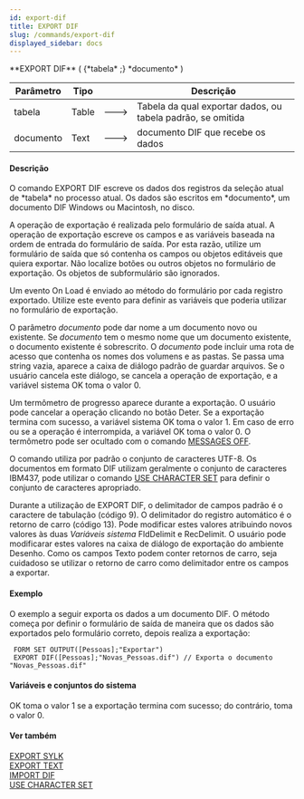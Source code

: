 ```yaml
---
id: export-dif
title: EXPORT DIF
slug: /commands/export-dif
displayed_sidebar: docs
---
```


<!--REF #_command_.EXPORT DIF.Syntax-->**EXPORT DIF** ( {*tabela* ;} *documento* )<!-- END REF-->
<!--REF #_command_.EXPORT DIF.Params-->
| Parâmetro | Tipo |  | Descrição |
| --- | --- | --- | --- |
| tabela | Table | &#x1F852; | Tabela da qual exportar dados, ou tabela padrão, se omitida |
| documento | Text | &#x1F852; | documento DIF que recebe os dados |

<!-- END REF-->

#### Descrição 

<!--REF #_command_.EXPORT DIF.Summary-->O comando EXPORT DIF escreve os dados dos registros da seleção atual de *tabela* no processo atual.<!-- END REF--> Os dados são escritos em *documento*, um documento DIF Windows ou Macintosh, no disco.

A operação de exportação é realizada pelo formulário de saída atual. A operação de exportação escreve os campos e as variáveis baseada na ordem de entrada do formulário de saída. Por esta razão, utilize um formulário de saída que só contenha os campos ou objetos editáveis que quiera exportar. Não localize botões ou outros objetos no formulário de exportação. Os objetos de subformulário são ignorados.

Um evento On Load é enviado ao método do formulário por cada registro exportado. Utilize este evento para definir as variáveis que poderia utilizar no formulário de exportação.

O parâmetro *documento* pode dar nome a um documento novo ou existente. Se *documento* tem o mesmo nome que um documento existente, o documento existente é sobrescrito. O *documento* pode incluir uma rota de acesso que contenha os nomes dos volumens e as pastas. Se passa uma string vazia, aparece a caixa de diálogo padrão de guardar arquivos. Se o usuário cancela este diálogo, se cancela a operação de exportação, e a variável sistema OK toma o valor 0.

Um termômetro de progresso aparece durante a exportação. O usuário pode cancelar a operação clicando no botão Deter. Se a exportação termina com sucesso, a variável sistema OK toma o valor 1\. Em caso de erro ou se a operação é interrompida, a variável OK toma o valor 0\. O termômetro pode ser ocultado com o comando [MESSAGES OFF](messages-off.md).

O comando utiliza por padrão o conjunto de caracteres UTF-8\. Os documentos em formato DIF utilizam geralmente o conjunto de caracteres IBM437, pode utilizar o comando [USE CHARACTER SET](use-character-set.md) para definir o conjunto de caracteres apropriado.

Durante a utilização de EXPORT DIF, o delimitador de campos padrão é o caractere de tabulação (código 9). O delimitador do registro automático é o retorno de carro (código 13). Pode modificar estes valores atribuindo novos valores às duas *Variáveis sistema* FldDelimit e RecDelimit. O usuário pode modificarar estes valores na caixa de diálogo de exportação do ambiente Desenho. Como os campos Texto podem conter retornos de carro, seja cuidadoso se utilizar o retorno de carro como delimitador entre os campos a exportar.

#### Exemplo 

O exemplo a seguir exporta os dados a um documento DIF. O método começa por definir o formulário de saída de maneira que os dados são exportados pelo formulário correto, depois realiza a exportação:

```4d
 FORM SET OUTPUT([Pessoas];"Exportar")
 EXPORT DIF([Pessoas];"Novas_Pessoas.dif") // Exporta o documento "Novas_Pessoas.dif"
```

#### Variáveis e conjuntos do sistema 

OK toma o valor 1 se a exportação termina com sucesso; do contrário, toma o valor 0.

#### Ver também 

[EXPORT SYLK](export-sylk.md)  
[EXPORT TEXT](export-text.md)  
[IMPORT DIF](import-dif.md)  
[USE CHARACTER SET](use-character-set.md)  